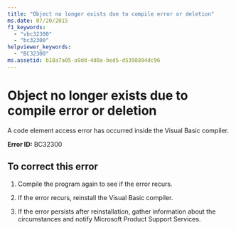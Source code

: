 ```yaml
---
title: "Object no longer exists due to compile error or deletion"
ms.date: 07/20/2015
f1_keywords: 
  - "vbc32300"
  - "bc32300"
helpviewer_keywords: 
  - "BC32300"
ms.assetid: b18a7a05-a9dd-4d0a-bed5-d5398894dc96
---
```

# Object no longer exists due to compile error or deletion
A code element access error has occurred inside the Visual Basic compiler.  
  
 **Error ID:** BC32300  
  
## To correct this error  
  
1. Compile the program again to see if the error recurs.  
  
2. If the error recurs, reinstall the Visual Basic compiler.  
  
3. If the error persists after reinstallation, gather information about the circumstances and notify Microsoft Product Support Services.  
  
